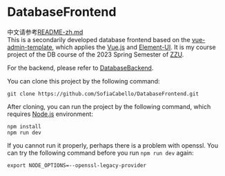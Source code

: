 # DatabaseFrontend
中文请参考[README-zh.md](./README-zh.md)\
This is a secondarily developed database frontend based on the [vue-admin-template](https://github.com/PanJiaChen/vue-admin-template), which applies the [Vue.js](https://github.com/vuejs) and [Element-UI](https://github.com/ElemeFE/element). It is my course project of the DB course of the 2023 Spring Semester of [ZZU](http://www.zzu.edu.cn/).

For the backend, please refer to [DatabaseBackend](https://github.com/SofiaCabello/DatabaseBackend).

You can clone this project by the following command:
```
git clone https://github.com/SofiaCabello/DatabaseFrontend.git
```
After cloning, you can run the project by the following command, which requires [Node.js](https://nodejs.org/en/) environment:
```
npm install
npm run dev
```
If you cannot run it properly, perhaps there is a problem with openssl. You can try the following command before you run `npm run dev` again:
```
export NODE_OPTIONS=--openssl-legacy-provider
```
